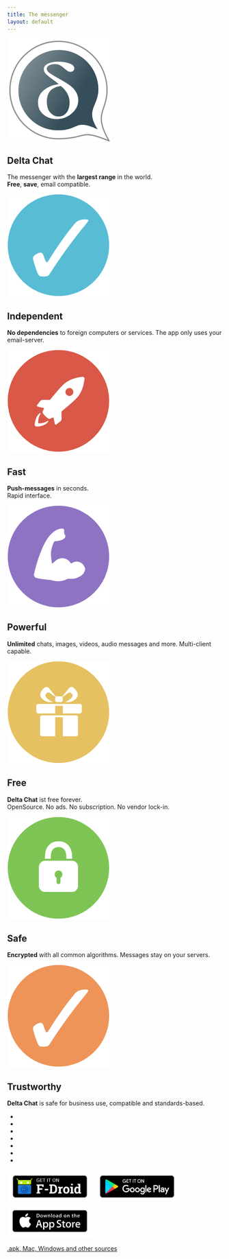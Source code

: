 ```yaml
---
title: The messenger
layout: default
---
```


<!-- The content slider must have exactly 7 pages! -->
<!-- START OF CONTENT SLIDER -->
<link rel="stylesheet" property="stylesheet" href="../public/layout/content-slider.css" type="text/css" />
<div id="contentContainer"><div id="contentWrapper">

<div>
   <img src="../public/images/home/intro1.png" alt="" />
   <h2>Delta Chat</h2>
   <p>The messenger with the <b>largest range</b> in the world.<br/><b>Free</b>, <b>save</b>,  email compatible.</p>
</div>

<div>
   <img src="../public/images/home/intro2.png" alt="" />
   <h2>Independent</h2>
   <p><b>No dependencies</b> to foreign computers or services. The app only uses your email-server.</p>
</div>

<div>
   <img src="../public/images/home/intro3.png" alt="" />
   <h2>Fast</h2>
   <p><b>Push-messages</b> in seconds.<br/>Rapid interface.</p>
</div>

<div>
   <img src="../public/images/home/intro4.png" alt="" />
   <h2>Powerful</h2>
   <p><b>Unlimited</b> chats, images, videos, audio messages and more. Multi-client capable.</p>
</div>

<div>
   <img src="../public/images/home/intro5.png" alt="" />
   <h2>Free</h2>
   <p><b>Delta Chat</b> ist free forever.<br/>OpenSource. No ads. No subscription. No vendor lock-in.</p>
</div>

<div>
   <img src="../public/images/home/intro6.png" alt="" />
   <h2>Safe</h2>
   <p><b>Encrypted</b> with all common algorithms. Messages stay on your servers.</p>
</div>

<div>
   <img src="../public/images/home/intro7.png" alt="" />
   <h2>Trustworthy</h2>
   <p><b>Delta Chat</b> is safe for business use, compatible and standards-based.</p>
</div>

</div></div>

<div id="navLinks">
  <ul>
    <li class="itemLinks" data-pos="0"></li>
    <li class="itemLinks" data-pos="1"></li>
    <li class="itemLinks" data-pos="2"></li>
    <li class="itemLinks" data-pos="3"></li>
    <li class="itemLinks" data-pos="4"></li>
    <li class="itemLinks" data-pos="5"></li>
    <li class="itemLinks" data-pos="6"></li>
  </ul>
</div>

<script src="../public/layout/content-slider.js"></script>
<!-- END OF CONTENT SLIDER -->

[<img src="../public/images/home/get-it-on-fdroid.png" alt="Get it on F-Droid" width="200" />](download)
[<img src="../public/images/home/get-it-on-gplay.png" alt="Get it on Google Play" width="200" />](download)
[<img src="../public/images/home/get-it-on-ios.png" alt="Download on Apple AppStore" width="200" />](download)

[.apk, Mac, Windows and other sources](download)

